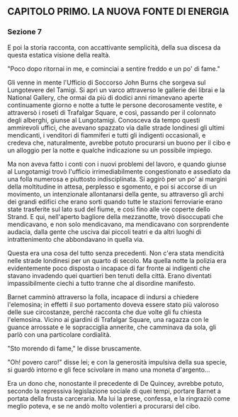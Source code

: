 ## CAPITOLO PRIMO. LA NUOVA FONTE DI ENERGIA

### Sezione 7

E poi la storia racconta, con accattivante semplicità, della sua discesa da questa estatica visione della realtà.

"Poco dopo ritornai in me, e cominciai a sentire freddo e un po' di fame."

Gli venne in mente l'Ufficio di Soccorso John Burns che sorgeva sul Lungotevere del Tamigi. Si aprì un varco attraverso le gallerie dei librai e la National Gallery, che ormai da più di dodici anni rimanevano aperte continuamente giorno e notte a tutte le persone decorosamente vestite, e attraversò i roseti di Trafalgar Square, e così, passando per il colonnato degli alberghi, giunse al Lungotamigi. Conosceva da tempo questi ammirevoli uffici, che avevano spazzato via dalle strade londinesi gli ultimi mendicanti, i venditori di fiammiferi e tutti gli indigenti occasionali, e credeva che, naturalmente, avrebbe potuto procurarsi un buono per il cibo e un alloggio per la notte e qualche indicazione su un possibile impiego.

Ma non aveva fatto i conti con i nuovi problemi del lavoro, e quando giunse al Lungotamigi trovò l'ufficio irrimediabilmente congestionato e assediato da una folla numerosa e piuttosto indisciplinata. Si aggirò per un po' ai margini della moltitudine in attesa, perplesso e sgomento, e poi si accorse di un movimento, un intenzionale allontanarsi della gente, su attraverso gli archi dei grandi edifici che erano sorti quando tutte le stazioni ferroviarie erano state trasferite sul lato sud del fiume, e così fino alle vie coperte dello Strand. E qui, nell'aperto bagliore della mezzanotte, trovò disoccupati che mendicavano, e non solo mendicavano, ma mendicavano con sorprendente audacia, dalla gente che usciva dai piccoli teatri e da altri luoghi di intrattenimento che abbondavano in quella via.

Questa era una cosa del tutto senza precedenti. Non c'era stata mendicità nelle strade londinesi per un quarto di secolo. Ma quella notte la polizia era evidentemente poco disposta o incapace di far fronte ai indigenti che stavano invadendo quei quartieri ben tenuti della città. Erano diventati impassibilmente ciechi a tutto tranne che al disordine manifesto.

Barnet camminò attraverso la folla, incapace di indursi a chiedere l'elemosina; in effetti il suo portamento doveva essere stato più valoroso delle sue circostanze, perché racconta che due volte gli fu chiesta l'elemosina. Vicino ai giardini di Trafalgar Square, una ragazza con le guance arrossate e le sopracciglia annerite, che camminava da sola, gli parlò con una particolare cordialità.

"Sto morendo di fame," le disse bruscamente.

"Oh! povero caro!" disse lei; e con la generosità impulsiva della sua specie, si guardò intorno e gli fece scivolare in mano una moneta d'argento...

Era un dono che, nonostante il precedente di De Quincey, avrebbe potuto, secondo la repressiva legislazione sociale di quei tempi, portare Barnet a portata della frusta carceraria. Ma lui la prese, confessa, e la ringraziò come meglio poteva, e se ne andò molto volentieri a procurarsi del cibo.
